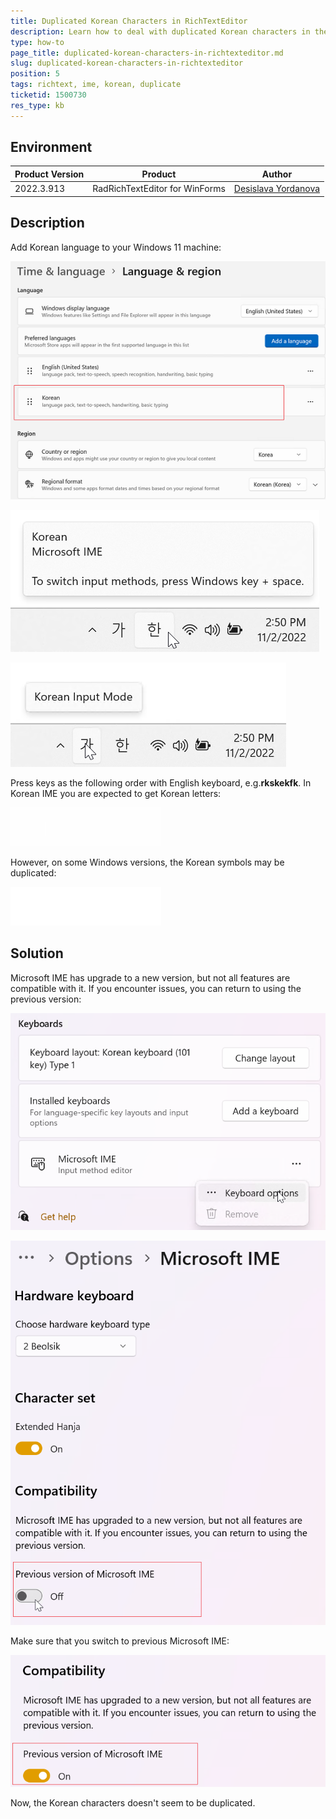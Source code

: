 ```yaml
---
title: Duplicated Korean Characters in RichTextEditor
description: Learn how to deal with duplicated Korean characters in the WinForms RichTextEditor. 
type: how-to
page_title: duplicated-korean-characters-in-richtexteditor.md
slug: duplicated-korean-characters-in-richtexteditor
position: 5
tags: richtext, ime, korean, duplicate
ticketid: 1500730
res_type: kb
---
```



## Environment
|Product Version|Product|Author|
|----|----|----|
|2022.3.913|RadRichTextEditor for WinForms|[Desislava Yordanova](https://www.telerik.com/blogs/author/desislava-yordanova)|

## Description

Add Korean language to your Windows 11 machine:

![duplicated-korean-characters-in-richtexteditor 001](images/duplicated-korean-characters-in-richtexteditor001.png)

![duplicated-korean-characters-in-richtexteditor 002](images/duplicated-korean-characters-in-richtexteditor002.png)

![duplicated-korean-characters-in-richtexteditor 003](images/duplicated-korean-characters-in-richtexteditor003.png)

Press keys as the following order with English keyboard, e.g.**rkskekfk**. In Korean IME you are expected to get Korean letters:

![duplicated-korean-characters-in-richtexteditor 003](images/duplicated-korean-characters-in-richtexteditor003.gif) 

However, on some Windows versions, the Korean symbols may be duplicated:

![duplicated-korean-characters-in-richtexteditor 004](images/duplicated-korean-characters-in-richtexteditor004.gif) 

## Solution

Microsoft IME has upgrade to a new version, but not all features are compatible with it. If you encounter issues, you can return to using the previous version:

![duplicated-korean-characters-in-richtexteditor 005](images/duplicated-korean-characters-in-richtexteditor005.png)

![duplicated-korean-characters-in-richtexteditor 006](images/duplicated-korean-characters-in-richtexteditor006.png)

Make sure that you switch to previous Microsoft IME:

![duplicated-korean-characters-in-richtexteditor 007](images/duplicated-korean-characters-in-richtexteditor007.png)

Now, the Korean characters doesn't seem to be duplicated.


